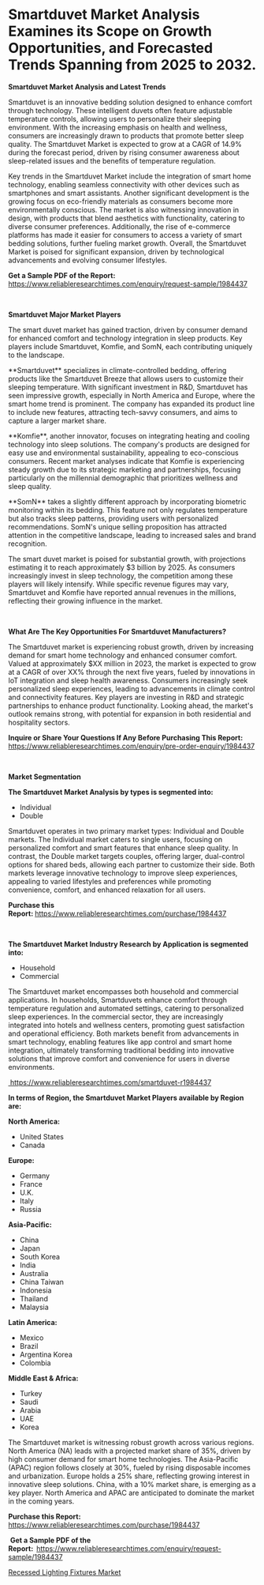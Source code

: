 <p><h1>Smartduvet Market Analysis Examines its Scope on Growth Opportunities, and Forecasted Trends Spanning from 2025 to 2032.</h1></p><p><strong>Smartduvet Market Analysis and Latest Trends</strong></p>
<p><p>Smartduvet is an innovative bedding solution designed to enhance comfort through technology. These intelligent duvets often feature adjustable temperature controls, allowing users to personalize their sleeping environment. With the increasing emphasis on health and wellness, consumers are increasingly drawn to products that promote better sleep quality. The Smartduvet Market is expected to grow at a CAGR of 14.9% during the forecast period, driven by rising consumer awareness about sleep-related issues and the benefits of temperature regulation.</p><p>Key trends in the Smartduvet Market include the integration of smart home technology, enabling seamless connectivity with other devices such as smartphones and smart assistants. Another significant development is the growing focus on eco-friendly materials as consumers become more environmentally conscious. The market is also witnessing innovation in design, with products that blend aesthetics with functionality, catering to diverse consumer preferences. Additionally, the rise of e-commerce platforms has made it easier for consumers to access a variety of smart bedding solutions, further fueling market growth. Overall, the Smartduvet Market is poised for significant expansion, driven by technological advancements and evolving consumer lifestyles.</p></p>
<p><strong>Get a Sample PDF of the Report:&nbsp;</strong> <a href="https://www.reliableresearchtimes.com/enquiry/request-sample/1984437?utm_campaign=2033&utm_medium=2&utm_source=Github&utm_content=ia&utm_term=08022025&utm_id=smartduvet">https://www.reliableresearchtimes.com/enquiry/request-sample/1984437</a></p>
<p>&nbsp;</p>
<p><strong>Smartduvet Major Market Players</strong></p>
<p><p>The smart duvet market has gained traction, driven by consumer demand for enhanced comfort and technology integration in sleep products. Key players include Smartduvet, Komfie, and SomN, each contributing uniquely to the landscape.</p><p>**Smartduvet** specializes in climate-controlled bedding, offering products like the Smartduvet Breeze that allows users to customize their sleeping temperature. With significant investment in R&D, Smartduvet has seen impressive growth, especially in North America and Europe, where the smart home trend is prominent. The company has expanded its product line to include new features, attracting tech-savvy consumers, and aims to capture a larger market share.</p><p>**Komfie**, another innovator, focuses on integrating heating and cooling technology into sleep solutions. The company's products are designed for easy use and environmental sustainability, appealing to eco-conscious consumers. Recent market analyses indicate that Komfie is experiencing steady growth due to its strategic marketing and partnerships, focusing particularly on the millennial demographic that prioritizes wellness and sleep quality.</p><p>**SomN** takes a slightly different approach by incorporating biometric monitoring within its bedding. This feature not only regulates temperature but also tracks sleep patterns, providing users with personalized recommendations. SomN's unique selling proposition has attracted attention in the competitive landscape, leading to increased sales and brand recognition.</p><p>The smart duvet market is poised for substantial growth, with projections estimating it to reach approximately $3 billion by 2025. As consumers increasingly invest in sleep technology, the competition among these players will likely intensify. While specific revenue figures may vary, Smartduvet and Komfie have reported annual revenues in the millions, reflecting their growing influence in the market.</p></p>
<p>&nbsp;</p>
<p><strong>What Are The Key Opportunities For Smartduvet Manufacturers?</strong></p>
<p><p>The Smartduvet market is experiencing robust growth, driven by increasing demand for smart home technology and enhanced consumer comfort. Valued at approximately $XX million in 2023, the market is expected to grow at a CAGR of over XX% through the next five years, fueled by innovations in IoT integration and sleep health awareness. Consumers increasingly seek personalized sleep experiences, leading to advancements in climate control and connectivity features. Key players are investing in R&D and strategic partnerships to enhance product functionality. Looking ahead, the market's outlook remains strong, with potential for expansion in both residential and hospitality sectors.</p></p>
<p><strong>Inquire or Share Your Questions If Any Before Purchasing This Report:</strong> <a href="https://www.reliableresearchtimes.com/enquiry/pre-order-enquiry/1984437?utm_campaign=2033&utm_medium=2&utm_source=Github&utm_content=ia&utm_term=08022025&utm_id=smartduvet">https://www.reliableresearchtimes.com/enquiry/pre-order-enquiry/1984437</a></p>
<p>&nbsp;</p>
<p><strong>Market Segmentation</strong></p>
<p><strong>The Smartduvet Market Analysis by types is segmented into:</strong></p>
<p><ul><li>Individual</li><li>Double</li></ul></p>
<p><p>Smartduvet operates in two primary market types: Individual and Double markets. The Individual market caters to single users, focusing on personalized comfort and smart features that enhance sleep quality. In contrast, the Double market targets couples, offering larger, dual-control options for shared beds, allowing each partner to customize their side. Both markets leverage innovative technology to improve sleep experiences, appealing to varied lifestyles and preferences while promoting convenience, comfort, and enhanced relaxation for all users.</p></p>
<p><strong>Purchase this Report:&nbsp;</strong><a href="https://www.reliableresearchtimes.com/purchase/1984437?utm_campaign=2033&utm_medium=2&utm_source=Github&utm_content=ia&utm_term=08022025&utm_id=smartduvet">https://www.reliableresearchtimes.com/purchase/1984437</a></p>
<p>&nbsp;</p>
<p><strong>The Smartduvet Market Industry Research by Application is segmented into:</strong></p>
<p><ul><li>Household</li><li>Commercial</li></ul></p>
<p><p>The Smartduvet market encompasses both household and commercial applications. In households, Smartduvets enhance comfort through temperature regulation and automated settings, catering to personalized sleep experiences. In the commercial sector, they are increasingly integrated into hotels and wellness centers, promoting guest satisfaction and operational efficiency. Both markets benefit from advancements in smart technology, enabling features like app control and smart home integration, ultimately transforming traditional bedding into innovative solutions that improve comfort and convenience for users in diverse environments.</p></p>
<p><a href="https://www.reliableresearchtimes.com/smartduvet-r1984437?utm_campaign=2033&utm_medium=2&utm_source=Github&utm_content=ia&utm_term=08022025&utm_id=smartduvet">&nbsp;https://www.reliableresearchtimes.com/smartduvet-r1984437</a></p>
<p><strong>In terms of Region, the Smartduvet Market Players available by Region are:</strong></p>
<p>
    <p> <strong> North America: </strong>
        <ul>
            <li>United States</li>
            <li>Canada</li>
        </ul>
        </p> 
    <p> <strong> Europe: </strong>
        <ul>
            <li>Germany</li>
            <li>France</li>
            <li>U.K.</li>
            <li>Italy</li>
            <li>Russia</li>
        </ul>
        </p> 
    <p> <strong> Asia-Pacific: </strong>
        <ul>
            <li>China</li>
            <li>Japan</li>
            <li>South Korea</li>
            <li>India</li>
            <li>Australia</li>
            <li>China Taiwan</li>
            <li>Indonesia</li>
            <li>Thailand</li>
            <li>Malaysia</li>
        </ul>
        </p> 
    <p> <strong> Latin America: </strong>
        <ul>
            <li>Mexico</li>
            <li>Brazil</li>
            <li>Argentina Korea</li>
            <li>Colombia</li>
        </ul>
        </p> 
    <p> <strong> Middle East & Africa: </strong>
        <ul>
            <li>Turkey</li>
            <li>Saudi</li>
            <li>Arabia</li>
            <li>UAE</li>
            <li>Korea</li>
        </ul>
    </p>
    </p>
<p><p>The Smartduvet market is witnessing robust growth across various regions. North America (NA) leads with a projected market share of 35%, driven by high consumer demand for smart home technologies. The Asia-Pacific (APAC) region follows closely at 30%, fueled by rising disposable incomes and urbanization. Europe holds a 25% share, reflecting growing interest in innovative sleep solutions. China, with a 10% market share, is emerging as a key player. North America and APAC are anticipated to dominate the market in the coming years.</p></p>
<p><strong>Purchase this Report: </strong><a href="https://www.reliableresearchtimes.com/purchase/1984437?utm_campaign=2033&utm_medium=2&utm_source=Github&utm_content=ia&utm_term=08022025&utm_id=smartduvet">https://www.reliableresearchtimes.com/purchase/1984437</a></p>
<p>&nbsp;<strong>Get a Sample PDF of the Report:&nbsp;&nbsp;</strong><a href="https://www.reliableresearchtimes.com/enquiry/request-sample/1984437?utm_campaign=2033&utm_medium=2&utm_source=Github&utm_content=ia&utm_term=08022025&utm_id=smartduvet">https://www.reliableresearchtimes.com/enquiry/request-sample/1984437</a></p>
<p><strong></strong></p>
<p><p><a href="https://github.com/ygfu6u/Market-Research-Report-List-1/blob/main/recessed-lighting-fixtures-market.md?utm_campaign=2033&utm_medium=2&utm_source=Github&utm_content=ia&utm_term=08022025&utm_id=smartduvet">Recessed Lighting Fixtures Market</a></p></p>